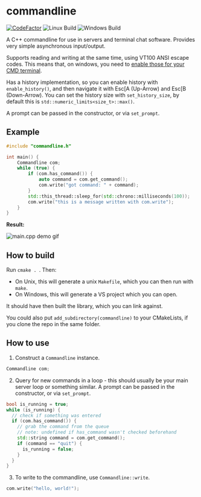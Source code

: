 # commandline
[![CodeFactor](https://www.codefactor.io/repository/github/lionkor/commandline/badge)](https://www.codefactor.io/repository/github/lionkor/commandline) ![Linux Build](https://github.com/lionkor/commandline/workflows/CMake-Linux/badge.svg?branch=master) ![Windows Build](https://github.com/lionkor/commandline/workflows/CMake-Windows/badge.svg?branch=master)

A C++ commandline for use in servers and terminal chat software. Provides very simple asynchronous input/output.

Supports reading and writing at the same time, using VT100 ANSI escape codes. This means that, on windows, you need to [enable those for your CMD terminal](https://docs.microsoft.com/en-us/windows/console/console-virtual-terminal-sequences?redirectedfrom=MSDN).

Has a history implementation, so you can enable history with `enable_history()`, and then navigate it with Esc\[A (Up-Arrow) and Esc\[B (Down-Arrow). You can set the history size with `set_history_size`, by default this is `std::numeric_limits<size_t>::max()`.

A prompt can be passed in the constructor, or via `set_prompt`.

## Example

```cpp
#include "commandline.h"

int main() {
    Commandline com;
    while (true) {
        if (com.has_command()) {
            auto command = com.get_command();
            com.write("got command: " + command);
        }
        std::this_thread::sleep_for(std::chrono::milliseconds(100));
        com.write("this is a message written with com.write");
    }
}
```
**Result:**

![main.cpp demo gif](https://github.com/lionkor/commandline/blob/master/media/output.gif)

## How to build

Run `cmake . `. 
Then:
- On Unix, this will generate a unix `Makefile`, which you can then run with `make`.
- On Windows, this will generate a VS project which you can open.

It should have then built the library, which you can link against.

You could also put `add_subdirectory(commandline)` to your CMakeLists, if you clone the repo in the same folder. 

## How to use

1. Construct a `Commandline` instance.

```cpp
Commandline com;
```

2. Query for new commands in a loop - this should usually be your main server loop or something similar. A prompt can be passed in the constructor, or via `set_prompt`.

```cpp
bool is_running = true;
while (is_running) {
  // check if something was entered
  if (com.has_command()) {
    // grab the command from the queue
    // note: undefined if has_command wasn't checked beforehand
    std::string command = com.get_command();
    if (command == "quit") {
      is_running = false;
    }
  }
}
```

3. To write to the commandline, use `Commandline::write`.

```cpp
com.write("hello, world!");
```
